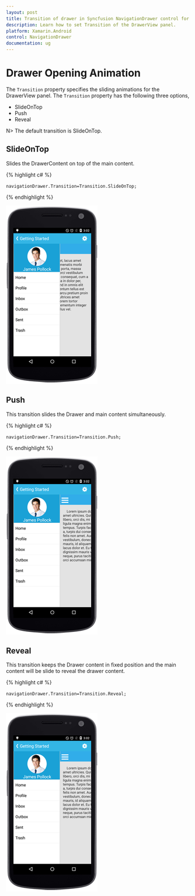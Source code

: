 ```yaml
---
layout: post
title: Transition of drawer in Syncfusion NavigationDrawer control for Xamarin.Android
description: Learn how to set Transition of the DrawerView panel.
platform: Xamarin.Android
control: NavigationDrawer
documentation: ug
---
```

# Drawer Opening Animation

The `Transition` property specifies the sliding animations for the DrawerView panel. The `Transition` property has the following three options,

* SlideOnTop
* Push
* Reveal

N> The default transition is SlideOnTop.

## SlideOnTop

Slides the DrawerContent on top of the main content.

{% highlight c# %} 

	navigationDrawer.Transition=Transition.SlideOnTop;

{% endhighlight %}

![](images/Slide-on-top.png)

## Push

This transition slides the Drawer and main content simultaneously.

{% highlight c# %} 

	navigationDrawer.Transition=Transition.Push;

{% endhighlight %}

![](images/Push.png)

## Reveal

This transition keeps the Drawer content in fixed position and the main content will be slide to reveal the drawer content.

{% highlight c# %} 

	navigationDrawer.Transition=Transition.Reveal;

{% endhighlight %}

![](images/reveal.png)
